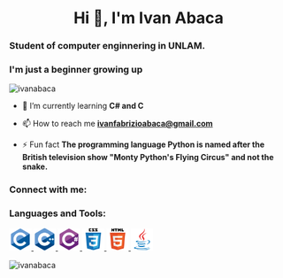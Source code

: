 <h1 align="center">Hi 👋, I'm Ivan Abaca</h1>
<h3 align="left">Student of computer enginnering in UNLAM.</h3>
<h3 align="left">I'm just a beginner growing up</h3>
<p align="left"> <img src="https://komarev.com/ghpvc/?username=ivanabaca&label=Profile%20views&color=0e75b6&style=flat" alt="ivanabaca" /> </p>

- 🌱 I’m currently learning **C# and C**

- 📫 How to reach me **ivanfabrizioabaca@gmail.com**

- ⚡ Fun fact **The programming language Python is named after the British television show "Monty Python's Flying Circus" and not the snake.**

<h3 align="left">Connect with me:</h3>
<p align="left">
</p>

<h3 align="left">Languages and Tools:</h3>
<p align="left"> <a href="https://www.cprogramming.com/" target="_blank" rel="noreferrer"> <img src="https://raw.githubusercontent.com/devicons/devicon/master/icons/c/c-original.svg" alt="c" width="40" height="40"/> </a> <a href="https://www.w3schools.com/cpp/" target="_blank" rel="noreferrer"> <img src="https://raw.githubusercontent.com/devicons/devicon/master/icons/cplusplus/cplusplus-original.svg" alt="cplusplus" width="40" height="40"/> </a> <a href="https://www.w3schools.com/cs/" target="_blank" rel="noreferrer"> <img src="https://raw.githubusercontent.com/devicons/devicon/master/icons/csharp/csharp-original.svg" alt="csharp" width="40" height="40"/> </a> <a href="https://www.w3schools.com/css/" target="_blank" rel="noreferrer"> <img src="https://raw.githubusercontent.com/devicons/devicon/master/icons/css3/css3-original-wordmark.svg" alt="css3" width="40" height="40"/> </a> <a href="https://www.w3.org/html/" target="_blank" rel="noreferrer"> <img src="https://raw.githubusercontent.com/devicons/devicon/master/icons/html5/html5-original-wordmark.svg" alt="html5" width="40" height="40"/> </a> <a href="https://www.java.com" target="_blank" rel="noreferrer"> <img src="https://raw.githubusercontent.com/devicons/devicon/master/icons/java/java-original.svg" alt="java" width="40" height="40"/> </a> </p>

<p><img align="center" src="https://github-readme-stats.vercel.app/api/top-langs?username=ivanabaca&show_icons=true&locale=en&layout=compact" alt="ivanabaca" /></p>
